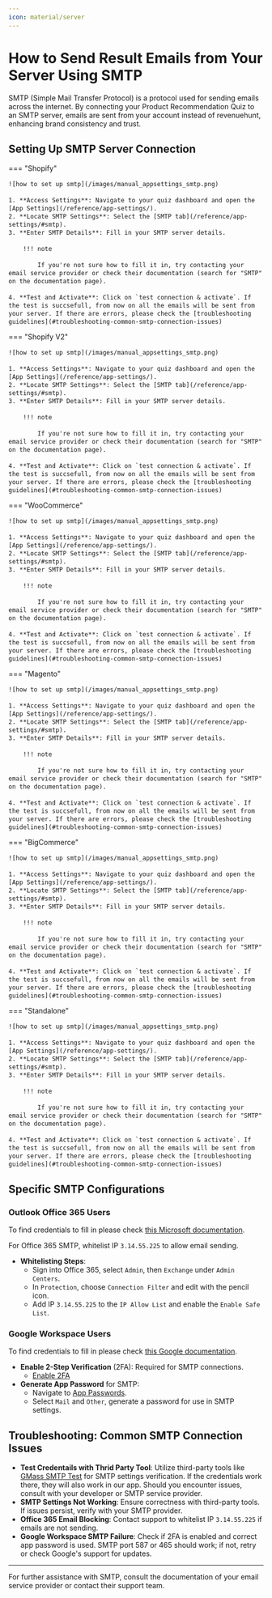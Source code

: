 ```yaml
---
icon: material/server
---
```


# How to Send Result Emails from Your Server Using SMTP

SMTP (Simple Mail Transfer Protocol) is a protocol used for sending emails across the internet. By connecting your Product Recommendation Quiz to an SMTP server, emails are sent from your account instead of revenuehunt, enhancing brand consistency and trust.

## Setting Up SMTP Server Connection

=== "Shopify"

    ![how to set up smtp](/images/manual_appsettings_smtp.png)

    1. **Access Settings**: Navigate to your quiz dashboard and open the [App Settings](/reference/app-settings/).
    2. **Locate SMTP Settings**: Select the [SMTP tab](/reference/app-settings/#smtp).
    3. **Enter SMTP Details**: Fill in your SMTP server details. 

        !!! note

            If you're not sure how to fill it in, try contacting your email service provider or check their documentation (search for "SMTP" on the documentation page).

    4. **Test and Activate**: Click on `test connection & activate`. If the test is succsefull, from now on all the emails will be sent from your server. If there are errors, please check the [troubleshooting guidelines](#troubleshooting-common-smtp-connection-issues)

=== "Shopify V2"

    ![how to set up smtp](/images/manual_appsettings_smtp.png)

    1. **Access Settings**: Navigate to your quiz dashboard and open the [App Settings](/reference/app-settings/).
    2. **Locate SMTP Settings**: Select the [SMTP tab](/reference/app-settings/#smtp).
    3. **Enter SMTP Details**: Fill in your SMTP server details. 

        !!! note

            If you're not sure how to fill it in, try contacting your email service provider or check their documentation (search for "SMTP" on the documentation page).

    4. **Test and Activate**: Click on `test connection & activate`. If the test is succsefull, from now on all the emails will be sent from your server. If there are errors, please check the [troubleshooting guidelines](#troubleshooting-common-smtp-connection-issues)

=== "WooCommerce"

    ![how to set up smtp](/images/manual_appsettings_smtp.png)

    1. **Access Settings**: Navigate to your quiz dashboard and open the [App Settings](/reference/app-settings/).
    2. **Locate SMTP Settings**: Select the [SMTP tab](/reference/app-settings/#smtp).
    3. **Enter SMTP Details**: Fill in your SMTP server details. 

        !!! note

            If you're not sure how to fill it in, try contacting your email service provider or check their documentation (search for "SMTP" on the documentation page).

    4. **Test and Activate**: Click on `test connection & activate`. If the test is succsefull, from now on all the emails will be sent from your server. If there are errors, please check the [troubleshooting guidelines](#troubleshooting-common-smtp-connection-issues)

=== "Magento"

    ![how to set up smtp](/images/manual_appsettings_smtp.png)

    1. **Access Settings**: Navigate to your quiz dashboard and open the [App Settings](/reference/app-settings/).
    2. **Locate SMTP Settings**: Select the [SMTP tab](/reference/app-settings/#smtp).
    3. **Enter SMTP Details**: Fill in your SMTP server details. 

        !!! note

            If you're not sure how to fill it in, try contacting your email service provider or check their documentation (search for "SMTP" on the documentation page).

    4. **Test and Activate**: Click on `test connection & activate`. If the test is succsefull, from now on all the emails will be sent from your server. If there are errors, please check the [troubleshooting guidelines](#troubleshooting-common-smtp-connection-issues)

=== "BigCommerce"

    ![how to set up smtp](/images/manual_appsettings_smtp.png)

    1. **Access Settings**: Navigate to your quiz dashboard and open the [App Settings](/reference/app-settings/).
    2. **Locate SMTP Settings**: Select the [SMTP tab](/reference/app-settings/#smtp).
    3. **Enter SMTP Details**: Fill in your SMTP server details. 

        !!! note

            If you're not sure how to fill it in, try contacting your email service provider or check their documentation (search for "SMTP" on the documentation page).

    4. **Test and Activate**: Click on `test connection & activate`. If the test is succsefull, from now on all the emails will be sent from your server. If there are errors, please check the [troubleshooting guidelines](#troubleshooting-common-smtp-connection-issues)

=== "Standalone"

    ![how to set up smtp](/images/manual_appsettings_smtp.png)

    1. **Access Settings**: Navigate to your quiz dashboard and open the [App Settings](/reference/app-settings/).
    2. **Locate SMTP Settings**: Select the [SMTP tab](/reference/app-settings/#smtp).
    3. **Enter SMTP Details**: Fill in your SMTP server details. 

        !!! note

            If you're not sure how to fill it in, try contacting your email service provider or check their documentation (search for "SMTP" on the documentation page).

    4. **Test and Activate**: Click on `test connection & activate`. If the test is succsefull, from now on all the emails will be sent from your server. If there are errors, please check the [troubleshooting guidelines](#troubleshooting-common-smtp-connection-issues)

## Specific SMTP Configurations

### Outlook Office 365 Users

To find credentials to fill in please check [this Microsoft documentation](https://learn.microsoft.com/en-us/exchange/mail-flow-best-practices/how-to-set-up-a-multifunction-device-or-application-to-send-email-using-microsoft-365-or-office-365).

For Office 365 SMTP, whitelist IP `3.14.55.225` to allow email sending.

- **Whitelisting Steps**:
    - Sign into Office 365, select `Admin`, then `Exchange` under `Admin Centers`.
    - In `Protection`, choose `Connection Filter` and edit with the pencil icon.
    - Add IP `3.14.55.225` to the `IP Allow List` and enable the `Enable Safe List`.

### Google Workspace Users


To find credentials to fill in please check [this Google documentation](https://support.google.com/a/answer/176600?hl=en).

- **Enable 2-Step Verification** (2FA): Required for SMTP connections.
    - [Enable 2FA](https://support.google.com/accounts/answer/185839)
- **Generate App Password** for SMTP:
    - Navigate to [App Passwords](https://myaccount.google.com/apppasswords).
    - Select `Mail` and `Other`, generate a password for use in SMTP settings.

## Troubleshooting: Common SMTP Connection Issues

- **Test Credentails with Thrid Party Tool**: Utilize third-party tools like [GMass SMTP Test](https://www.gmass.co/smtp-test) for SMTP settings verification. If the credentials work there, they will also work in our app. Should you encounter issues, consult with your developer or SMTP service provider.
- **SMTP Settings Not Working**: Ensure correctness with third-party tools. If issues persist, verify with your SMTP provider.
- **Office 365 Email Blocking**: Contact support to whitelist IP `3.14.55.225` if emails are not sending.
- **Google Workspace SMTP Failure**: Check if 2FA is enabled and correct app password is used. SMTP port 587 or 465 should work; if not, retry or check Google's support for updates.


---
For further assistance with SMTP, consult the documentation of your email service provider or contact their support team.
